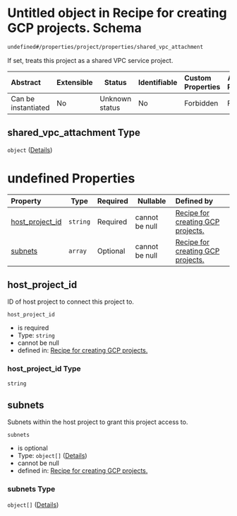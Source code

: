 # Untitled object in Recipe for creating GCP projects. Schema

```txt
undefined#/properties/project/properties/shared_vpc_attachment
```

If set, treats this project as a shared VPC service project.


| Abstract            | Extensible | Status         | Identifiable | Custom Properties | Additional Properties | Access Restrictions | Defined In                                                          |
| :------------------ | ---------- | -------------- | ------------ | :---------------- | --------------------- | ------------------- | ------------------------------------------------------------------- |
| Can be instantiated | No         | Unknown status | No           | Forbidden         | Forbidden             | none                | [project.schema.json\*](project.schema.json "open original schema") |

## shared_vpc_attachment Type

`object` ([Details](project-properties-project-properties-shared_vpc_attachment.md))

# undefined Properties

| Property                            | Type     | Required | Nullable       | Defined by                                                                                                                                                                                                                 |
| :---------------------------------- | -------- | -------- | -------------- | :------------------------------------------------------------------------------------------------------------------------------------------------------------------------------------------------------------------------- |
| [host_project_id](#host_project_id) | `string` | Required | cannot be null | [Recipe for creating GCP projects.](project-properties-project-properties-shared_vpc_attachment-properties-host_project_id.md "undefined#/properties/project/properties/shared_vpc_attachment/properties/host_project_id") |
| [subnets](#subnets)                 | `array`  | Optional | cannot be null | [Recipe for creating GCP projects.](project-properties-project-properties-shared_vpc_attachment-properties-subnets.md "undefined#/properties/project/properties/shared_vpc_attachment/properties/subnets")                 |

## host_project_id

ID of host project to connect this project to.


`host_project_id`

-   is required
-   Type: `string`
-   cannot be null
-   defined in: [Recipe for creating GCP projects.](project-properties-project-properties-shared_vpc_attachment-properties-host_project_id.md "undefined#/properties/project/properties/shared_vpc_attachment/properties/host_project_id")

### host_project_id Type

`string`

## subnets

Subnets within the host project to grant this project access to.


`subnets`

-   is optional
-   Type: `object[]` ([Details](project-properties-project-properties-shared_vpc_attachment-properties-subnets-items.md))
-   cannot be null
-   defined in: [Recipe for creating GCP projects.](project-properties-project-properties-shared_vpc_attachment-properties-subnets.md "undefined#/properties/project/properties/shared_vpc_attachment/properties/subnets")

### subnets Type

`object[]` ([Details](project-properties-project-properties-shared_vpc_attachment-properties-subnets-items.md))
